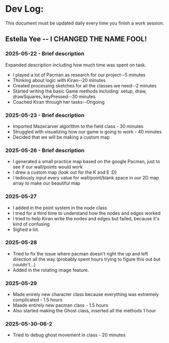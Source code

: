 # Dev Log:

This document must be updated daily every time you finish a work session.

## Estella Yee -- I CHANGED THE NAME FOOL!

### 2025-05-22 - Brief description
Expanded description including how much time was spent on task.

- I played a lot of Pacman as research for our project--5 minutes 
- Thinking about logic with Kiran--20 minutes 
- Created processing sketches for all the classes we need--2 minutes 
- Started writing the basic Game methods including: setup, draw, drawSquares, keyPressed--30 minutes 
- Coached Kiran through her tasks--Ongoing

### 2025-05-23 - Brief description
- Imported Mazecarver algorithm to the field class - 30 minutes 
- Struggled with visualizing how our game is going to work - 40 minutes
- Decided that we will be making a custom map 

### 2025-05-26 - Brief description
- I generated a small practice map based on the google Pacman, just to see if our wall/points would work 
- I drew a custom map (look out for the K and E :D)
- I tediously input every value for wall/point/blank space in our 2D map array to make our beautiful map

### 2025-05-27 
- I added in the point system in the node class 
- I tried for a third time to understand how the nodes and edges worked 
- I tried to help Kiran write the nodes and edges but failed, because it's kind of confusing 
- Sighed a lot. 

### 2025-05-28 
- Tried to fix the issue where pacman doesn't right the up and left direction all the way (probably spent hours trying to figure this out but couldn't...)
- Added in the rotating image feature. 

### 2025-05-29 
- Made enirely new character class because everything was extremely complicated - 1.5 hours 
- Maade entirely new pacman class - 1.5 hours 
- Also started making the Ghost class, inserted all the methods 1 hour 

### 2025-05-30-06-2
- Tried to debug ghost movement in class - 20 minutes 
